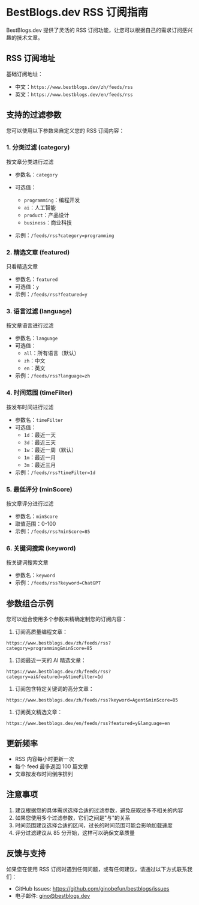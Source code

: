# BestBlogs.dev RSS 订阅指南

BestBlogs.dev 提供了灵活的 RSS 订阅功能，让您可以根据自己的需求订阅感兴趣的技术文章。

## RSS 订阅地址

基础订阅地址：

- 中文：`https://www.bestblogs.dev/zh/feeds/rss`
- 英文：`https://www.bestblogs.dev/en/feeds/rss`

## 支持的过滤参数

您可以使用以下参数来自定义您的 RSS 订阅内容：

### 1. 分类过滤 (category)

按文章分类进行过滤

- 参数名：`category`
- 可选值：
  - `programming`：编程开发
  - `ai`：人工智能
  - `product`：产品设计
  - `business`：商业科技

- 示例：`/feeds/rss?category=programming`

### 2. 精选文章 (featured)

只看精选文章

- 参数名：`featured`
- 可选值：`y`
- 示例：`/feeds/rss?featured=y`

### 3. 语言过滤 (language)

按文章语言进行过滤

- 参数名：`language`
- 可选值：
  - `all`：所有语言（默认）
  - `zh`：中文
  - `en`：英文
- 示例：`/feeds/rss?language=zh`

### 4. 时间范围 (timeFilter)

按发布时间进行过滤

- 参数名：`timeFilter`
- 可选值：
  - `1d`：最近一天
  - `3d`：最近三天
  - `1w`：最近一周（默认）
  - `1m`：最近一月
  - `3m`：最近三月
- 示例：`/feeds/rss?timeFilter=1d`

### 5. 最低评分 (minScore)

按文章评分进行过滤

- 参数名：`minScore`
- 取值范围：0-100
- 示例：`/feeds/rss?minScore=85`

### 6. 关键词搜索 (keyword)

按关键词搜索文章

- 参数名：`keyword`
- 示例：`/feeds/rss?keyword=ChatGPT`

## 参数组合示例

您可以组合使用多个参数来精确定制您的订阅内容：

1. 订阅高质量编程文章：

```url
https://www.bestblogs.dev/zh/feeds/rss?category=programming&minScore=85
```

1. 订阅最近一天的 AI 精选文章：

```url
https://www.bestblogs.dev/zh/feeds/rss?category=ai&featured=y&timeFilter=1d
```

1. 订阅包含特定关键词的高分文章：

```url
https://www.bestblogs.dev/zh/feeds/rss?keyword=Agent&minScore=85
```

1. 订阅英文精选文章：

```url
https://www.bestblogs.dev/en/feeds/rss?featured=y&language=en
```

## 更新频率

- RSS 内容每小时更新一次
- 每个 feed 最多返回 100 篇文章
- 文章按发布时间倒序排列

## 注意事项

1. 建议根据您的具体需求选择合适的过滤参数，避免获取过多不相关的内容
2. 如果您使用多个过滤参数，它们之间是"与"的关系
3. 时间范围建议选择合适的区间，过长的时间范围可能会影响加载速度
4. 评分过滤建议从 85 分开始，这样可以确保文章质量

## 反馈与支持

如果您在使用 RSS 订阅时遇到任何问题，或有任何建议，请通过以下方式联系我们：

- GitHub Issues: <https://github.com/ginobefun/bestblogs/issues>
- 电子邮件: <gino@bestblogs.dev>

